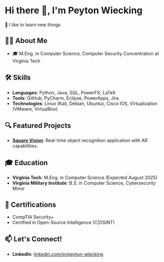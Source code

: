 # Hi there 👋, I'm Peyton Wiecking
🌟 I like to learn new things

## 👨‍💻 About Me
- 🎓 M.Eng. in Computer Science, Computer Security Concentration at Virginia Tech

## 🛠️ Skills
- **Languages**: Python, Java, SQL, PowerFX, LaTeX
- **Tools**: GitHub, PyCharm, Eclipse, PowerApps, Jira
- **Technologies**: Linux (Kali, Debian, Ubuntu), Cisco IOS, Virtualization (VMware, VirtualBox)

## 🔍 Featured Projects
- [**Square Vision**](https://github.com/your-username/square-vision): Real-time object recognition application with AR capabilities.

## 🎓 Education
- **Virginia Tech**: M.Eng. in Computer Science (Expected August 2025)
- **Virginia Military Institute**: B.S. in Computer Science, Cybersecurity Minor

## 📜 Certifications
- CompTIA Security+
- Certified in Open-Source Intelligence (C|OSINT)

## 📫 Let's Connect!
- **LinkedIn**: [linkedin.com/in/peyton-wiecking](https://linkedin.com/in/peyton-wiecking)
